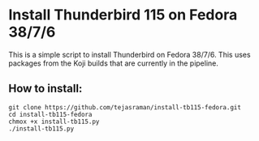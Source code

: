 # Install Thunderbird 115 on Fedora 38/7/6

This is a simple script to install Thunderbird on Fedora 38/7/6. This uses packages from the Koji builds that are currently in the pipeline.



## How to install:

```
git clone https://github.com/tejasraman/install-tb115-fedora.git
cd install-tb115-fedora
chmox +x install-tb115.py
./install-tb115.py
```


